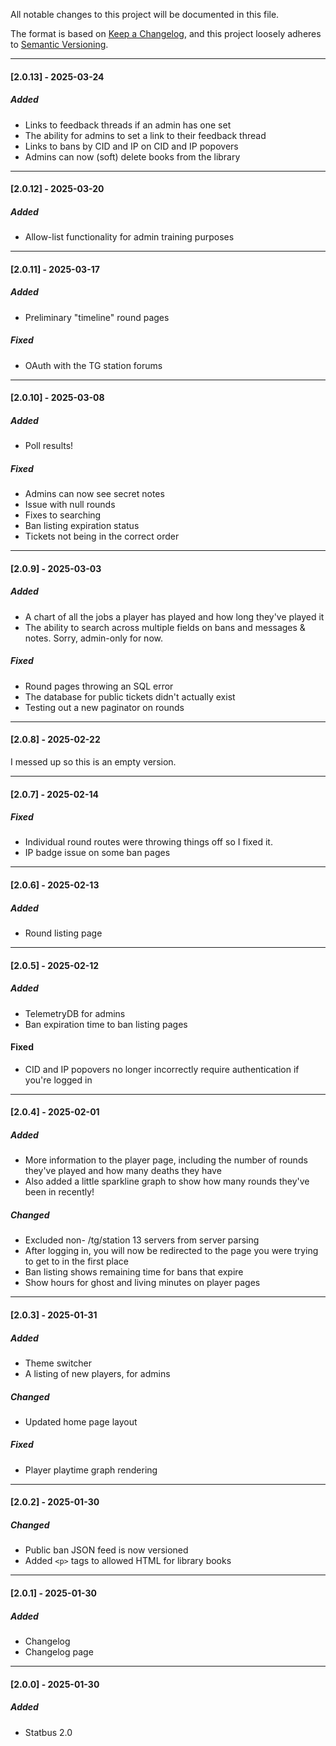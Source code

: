 
All notable changes to this project will be documented in this file.  

The format is based on [Keep a Changelog](https://keepachangelog.com/en/1.0.0/),
and this project loosely adheres to [Semantic Versioning](https://semver.org/spec/v2.0.0.html).
  
---
#### [2.0.13] - 2025-03-24

##### Added 
- Links to feedback threads if an admin has one set
- The ability for admins to set a link to their feedback thread
- Links to bans by CID and IP on CID and IP popovers
- Admins can now (soft) delete books from the library

---
#### [2.0.12] - 2025-03-20

##### Added 
- Allow-list functionality for admin training purposes

---
#### [2.0.11] - 2025-03-17

##### Added 
- Preliminary "timeline" round pages

##### Fixed
- OAuth with the TG station forums

---
#### [2.0.10] - 2025-03-08

##### Added
- Poll results!
  
##### Fixed
- Admins can now see secret notes
- Issue with null rounds 
- Fixes to searching
- Ban listing expiration status
- Tickets not being in the correct order

---
#### [2.0.9] - 2025-03-03
  
##### Added
- A chart of all the jobs a player has played and how long they've played it
- The ability to search across multiple fields on bans and messages & notes. Sorry, admin-only for now.

##### Fixed
- Round pages throwing an SQL error
- The database for public tickets didn't actually exist
- Testing out a new paginator on rounds 
  
---
#### [2.0.8] - 2025-02-22
  
I messed up so this is an empty version.
  
---
#### [2.0.7] - 2025-02-14

##### Fixed
- Individual round routes were throwing things off so I fixed it.
- IP badge issue on some ban pages

---
#### [2.0.6] - 2025-02-13

##### Added 
- Round listing page

---
#### [2.0.5] - 2025-02-12

##### Added 
- TelemetryDB for admins
- Ban expiration time to ban listing pages

#### Fixed
- CID and IP popovers no longer incorrectly require authentication if you're logged in

---
#### [2.0.4] - 2025-02-01

##### Added 
- More information to the player page, including the number of rounds they've played and how many deaths they have
- Also added a little sparkline graph to show how many rounds they've been in recently!

##### Changed
- Excluded non- /tg/station 13 servers from server parsing
- After logging in, you will now be redirected to the page you were trying to get to in the first place
- Ban listing shows remaining time for bans that expire
- Show hours for ghost and living minutes on player pages
---
  
#### [2.0.3] - 2025-01-31

##### Added
- Theme switcher
- A listing of new players, for admins

##### Changed
- Updated home page layout

##### Fixed
- Player playtime graph rendering

---

#### [2.0.2] - 2025-01-30

##### Changed
- Public ban JSON feed is now versioned
- Added `<p>` tags to allowed HTML for library books

---

#### [2.0.1] - 2025-01-30

##### Added
- Changelog
- Changelog page

---

#### [2.0.0] - 2025-01-30

##### Added
- Statbus 2.0
